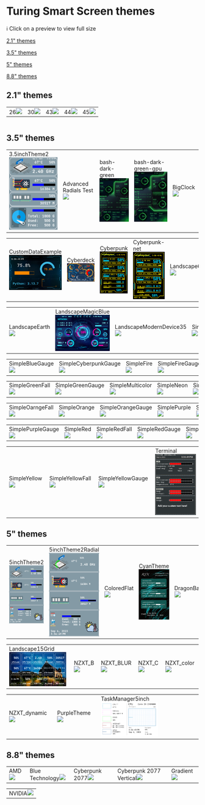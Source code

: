 <!--- This file is generated automatically by GitHub Actions, do not edit it! --->

# Turing Smart Screen themes

ℹ️ Click on a preview to view full size

[2.1" themes](#21-themes)

[3.5" themes](#35-themes)

[5" themes](#5-themes)

[8.8" themes](#88-themes)

## 2.1" themes
<table><td>26<img src="https://raw.githubusercontent.com/mathoudebine/turing-smart-screen-python/main/res/themes/26/preview.png" width="150"/></td><td>30<img src="https://raw.githubusercontent.com/mathoudebine/turing-smart-screen-python/main/res/themes/30/preview.png" width="150"/></td><td>43<img src="https://raw.githubusercontent.com/mathoudebine/turing-smart-screen-python/main/res/themes/43/preview.png" width="150"/></td><td>44<img src="https://raw.githubusercontent.com/mathoudebine/turing-smart-screen-python/main/res/themes/44/preview.png" width="150"/></td><td>45<img src="https://raw.githubusercontent.com/mathoudebine/turing-smart-screen-python/main/res/themes/45/preview.png" width="150"/></td></table><table></table>

## 3.5" themes
<table><td>3.5inchTheme2<img src="https://raw.githubusercontent.com/mathoudebine/turing-smart-screen-python/main/res/themes/3.5inchTheme2/preview.png" width="150"/></td><td>Advanced Radials Test<img src="https://raw.githubusercontent.com/mathoudebine/turing-smart-screen-python/main/res/themes/Advanced Radials Test/preview.png" width="150"/></td><td>bash-dark-green<img src="https://raw.githubusercontent.com/mathoudebine/turing-smart-screen-python/main/res/themes/bash-dark-green/preview.png" width="150"/></td><td>bash-dark-green-gpu<img src="https://raw.githubusercontent.com/mathoudebine/turing-smart-screen-python/main/res/themes/bash-dark-green-gpu/preview.png" width="150"/></td><td>BigClock<img src="https://raw.githubusercontent.com/mathoudebine/turing-smart-screen-python/main/res/themes/BigClock/preview.png" width="150"/></td></table><table><td>CustomDataExample<img src="https://raw.githubusercontent.com/mathoudebine/turing-smart-screen-python/main/res/themes/CustomDataExample/preview.png" width="150"/></td><td>Cyberdeck<img src="https://raw.githubusercontent.com/mathoudebine/turing-smart-screen-python/main/res/themes/Cyberdeck/preview.png" width="150"/></td><td>Cyberpunk<img src="https://raw.githubusercontent.com/mathoudebine/turing-smart-screen-python/main/res/themes/Cyberpunk/preview.png" width="150"/></td><td>Cyberpunk-net<img src="https://raw.githubusercontent.com/mathoudebine/turing-smart-screen-python/main/res/themes/Cyberpunk-net/preview.png" width="150"/></td><td>Landscape6Grid<img src="https://raw.githubusercontent.com/mathoudebine/turing-smart-screen-python/main/res/themes/Landscape6Grid/preview.png" width="150"/></td></table><table><td>LandscapeEarth<img src="https://raw.githubusercontent.com/mathoudebine/turing-smart-screen-python/main/res/themes/LandscapeEarth/preview.png" width="150"/></td><td>LandscapeMagicBlue<img src="https://raw.githubusercontent.com/mathoudebine/turing-smart-screen-python/main/res/themes/LandscapeMagicBlue/preview.png" width="150"/></td><td>LandscapeModernDevice35<img src="https://raw.githubusercontent.com/mathoudebine/turing-smart-screen-python/main/res/themes/LandscapeModernDevice35/preview.png" width="150"/></td><td>SimpleBlue<img src="https://raw.githubusercontent.com/mathoudebine/turing-smart-screen-python/main/res/themes/SimpleBlue/preview.png" width="150"/></td><td>SimpleBlueFall<img src="https://raw.githubusercontent.com/mathoudebine/turing-smart-screen-python/main/res/themes/SimpleBlueFall/preview.png" width="150"/></td></table><table><td>SimpleBlueGauge<img src="https://raw.githubusercontent.com/mathoudebine/turing-smart-screen-python/main/res/themes/SimpleBlueGauge/preview.png" width="150"/></td><td>SimpleCyberpunkGauge<img src="https://raw.githubusercontent.com/mathoudebine/turing-smart-screen-python/main/res/themes/SimpleCyberpunkGauge/preview.png" width="150"/></td><td>SimpleFire<img src="https://raw.githubusercontent.com/mathoudebine/turing-smart-screen-python/main/res/themes/SimpleFire/preview.png" width="150"/></td><td>SimpleFireGauge<img src="https://raw.githubusercontent.com/mathoudebine/turing-smart-screen-python/main/res/themes/SimpleFireGauge/preview.png" width="150"/></td><td>SimpleGreen<img src="https://raw.githubusercontent.com/mathoudebine/turing-smart-screen-python/main/res/themes/SimpleGreen/preview.png" width="150"/></td></table><table><td>SimpleGreenFall<img src="https://raw.githubusercontent.com/mathoudebine/turing-smart-screen-python/main/res/themes/SimpleGreenFall/preview.png" width="150"/></td><td>SimpleGreenGauge<img src="https://raw.githubusercontent.com/mathoudebine/turing-smart-screen-python/main/res/themes/SimpleGreenGauge/preview.png" width="150"/></td><td>SimpleMulticolor<img src="https://raw.githubusercontent.com/mathoudebine/turing-smart-screen-python/main/res/themes/SimpleMulticolor/preview.png" width="150"/></td><td>SimpleNeon<img src="https://raw.githubusercontent.com/mathoudebine/turing-smart-screen-python/main/res/themes/SimpleNeon/preview.png" width="150"/></td><td>SimpleNeonGauge<img src="https://raw.githubusercontent.com/mathoudebine/turing-smart-screen-python/main/res/themes/SimpleNeonGauge/preview.png" width="150"/></td></table><table><td>SimpleOarngeFall<img src="https://raw.githubusercontent.com/mathoudebine/turing-smart-screen-python/main/res/themes/SimpleOarngeFall/preview.png" width="150"/></td><td>SimpleOrange<img src="https://raw.githubusercontent.com/mathoudebine/turing-smart-screen-python/main/res/themes/SimpleOrange/preview.png" width="150"/></td><td>SimpleOrangeGauge<img src="https://raw.githubusercontent.com/mathoudebine/turing-smart-screen-python/main/res/themes/SimpleOrangeGauge/preview.png" width="150"/></td><td>SimplePurple<img src="https://raw.githubusercontent.com/mathoudebine/turing-smart-screen-python/main/res/themes/SimplePurple/preview.png" width="150"/></td><td>SimplePurpleFall<img src="https://raw.githubusercontent.com/mathoudebine/turing-smart-screen-python/main/res/themes/SimplePurpleFall/preview.png" width="150"/></td></table><table><td>SimplePurpleGauge<img src="https://raw.githubusercontent.com/mathoudebine/turing-smart-screen-python/main/res/themes/SimplePurpleGauge/preview.png" width="150"/></td><td>SimpleRed<img src="https://raw.githubusercontent.com/mathoudebine/turing-smart-screen-python/main/res/themes/SimpleRed/preview.png" width="150"/></td><td>SimpleRedFall<img src="https://raw.githubusercontent.com/mathoudebine/turing-smart-screen-python/main/res/themes/SimpleRedFall/preview.png" width="150"/></td><td>SimpleRedGauge<img src="https://raw.githubusercontent.com/mathoudebine/turing-smart-screen-python/main/res/themes/SimpleRedGauge/preview.png" width="150"/></td><td>SimpleRedGaugeRedBg<img src="https://raw.githubusercontent.com/mathoudebine/turing-smart-screen-python/main/res/themes/SimpleRedGaugeRedBg/preview.png" width="150"/></td></table><table><td>SimpleYellow<img src="https://raw.githubusercontent.com/mathoudebine/turing-smart-screen-python/main/res/themes/SimpleYellow/preview.png" width="150"/></td><td>SimpleYellowFall<img src="https://raw.githubusercontent.com/mathoudebine/turing-smart-screen-python/main/res/themes/SimpleYellowFall/preview.png" width="150"/></td><td>SimpleYellowGauge<img src="https://raw.githubusercontent.com/mathoudebine/turing-smart-screen-python/main/res/themes/SimpleYellowGauge/preview.png" width="150"/></td><td>Terminal<img src="https://raw.githubusercontent.com/mathoudebine/turing-smart-screen-python/main/res/themes/Terminal/preview.png" width="150"/></td></table>

## 5" themes
<table><td>5inchTheme2<img src="https://raw.githubusercontent.com/mathoudebine/turing-smart-screen-python/main/res/themes/5inchTheme2/preview.png" width="150"/></td><td>5inchTheme2Radial<img src="https://raw.githubusercontent.com/mathoudebine/turing-smart-screen-python/main/res/themes/5inchTheme2Radial/preview.png" width="150"/></td><td>ColoredFlat<img src="https://raw.githubusercontent.com/mathoudebine/turing-smart-screen-python/main/res/themes/ColoredFlat/preview.png" width="150"/></td><td>CyanTheme<img src="https://raw.githubusercontent.com/mathoudebine/turing-smart-screen-python/main/res/themes/CyanTheme/preview.png" width="150"/></td><td>DragonBall5inch<img src="https://raw.githubusercontent.com/mathoudebine/turing-smart-screen-python/main/res/themes/DragonBall5inch/preview.png" width="150"/></td></table><table><td>Landscape15Grid<img src="https://raw.githubusercontent.com/mathoudebine/turing-smart-screen-python/main/res/themes/Landscape15Grid/preview.png" width="150"/></td><td>NZXT_B<img src="https://raw.githubusercontent.com/mathoudebine/turing-smart-screen-python/main/res/themes/NZXT_B/preview.png" width="150"/></td><td>NZXT_BLUR<img src="https://raw.githubusercontent.com/mathoudebine/turing-smart-screen-python/main/res/themes/NZXT_BLUR/preview.png" width="150"/></td><td>NZXT_C<img src="https://raw.githubusercontent.com/mathoudebine/turing-smart-screen-python/main/res/themes/NZXT_C/preview.png" width="150"/></td><td>NZXT_color<img src="https://raw.githubusercontent.com/mathoudebine/turing-smart-screen-python/main/res/themes/NZXT_color/preview.png" width="150"/></td></table><table><td>NZXT_dynamic<img src="https://raw.githubusercontent.com/mathoudebine/turing-smart-screen-python/main/res/themes/NZXT_dynamic/preview.png" width="150"/></td><td>PurpleTheme<img src="https://raw.githubusercontent.com/mathoudebine/turing-smart-screen-python/main/res/themes/PurpleTheme/preview.png" width="150"/></td><td>TaskManager5inch<img src="https://raw.githubusercontent.com/mathoudebine/turing-smart-screen-python/main/res/themes/TaskManager5inch/preview.png" width="150"/></td></table>

## 8.8" themes
<table><td>AMD<img src="https://raw.githubusercontent.com/mathoudebine/turing-smart-screen-python/main/res/themes/AMD/preview.png" width="150"/></td><td>Blue Technology<img src="https://raw.githubusercontent.com/mathoudebine/turing-smart-screen-python/main/res/themes/Blue Technology/preview.png" width="150"/></td><td>Cyberpunk 2077<img src="https://raw.githubusercontent.com/mathoudebine/turing-smart-screen-python/main/res/themes/Cyberpunk 2077/preview.png" width="150"/></td><td>Cyberpunk 2077 Vertical<img src="https://raw.githubusercontent.com/mathoudebine/turing-smart-screen-python/main/res/themes/Cyberpunk 2077 Vertical/preview.png" width="150"/></td><td>Gradient<img src="https://raw.githubusercontent.com/mathoudebine/turing-smart-screen-python/main/res/themes/Gradient/preview.png" width="150"/></td></table><table><td>NVIDIA<img src="https://raw.githubusercontent.com/mathoudebine/turing-smart-screen-python/main/res/themes/NVIDIA/preview.png" width="150"/></td></table>
